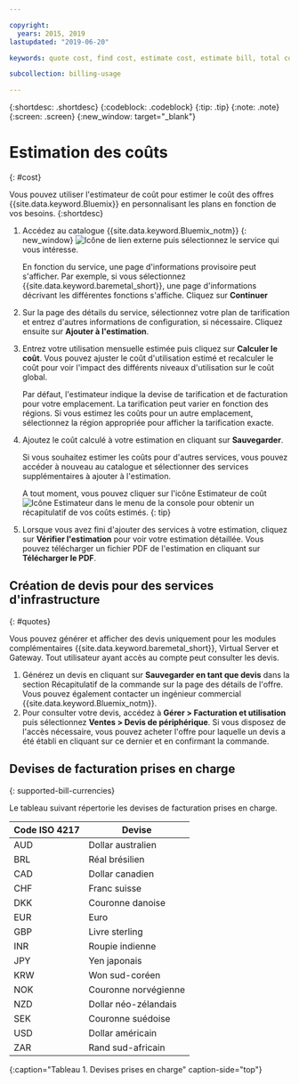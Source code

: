 ```yaml
---

copyright:
  years: 2015, 2019
lastupdated: "2019-06-20"

keywords: quote cost, find cost, estimate cost, estimate bill, total cost, service cost

subcollection: billing-usage

---
```


{:shortdesc: .shortdesc}
{:codeblock: .codeblock}
{:tip: .tip}
{:note: .note}
{:screen: .screen}
{:new_window: target="_blank"}

# Estimation des coûts
{: #cost}

Vous pouvez utiliser l'estimateur de coût pour estimer le coût des offres {{site.data.keyword.Bluemix}} en personnalisant les plans en fonction de vos besoins.
{:shortdesc}

1. Accédez au catalogue {{site.data.keyword.Bluemix_notm}} [](https://cloud.ibm.com/catalog){: new_window} ![Icône de lien externe](../icons/launch-glyph.svg "Icône de lien externe") puis sélectionnez le service qui vous intéresse.

     En fonction du service, une page d'informations provisoire peut s'afficher. Par exemple, si vous sélectionnez {{site.data.keyword.baremetal_short}}, une page d'informations décrivant les différentes fonctions s'affiche. Cliquez sur **Continuer**
1. Sur la page des détails du service, sélectionnez votre plan de tarification et entrez d'autres informations de configuration, si nécessaire. Cliquez ensuite sur **Ajouter à l'estimation**.
1. Entrez votre utilisation mensuelle estimée puis cliquez sur **Calculer le coût**. Vous pouvez ajuster le coût d'utilisation estimé et recalculer le coût pour voir l'impact des différents niveaux d'utilisation sur le coût global. 

   Par défaut, l'estimateur indique la devise de tarification et de facturation pour votre emplacement. La tarification peut varier en fonction des régions. Si vous estimez les coûts pour un autre emplacement, sélectionnez la région appropriée pour afficher la tarification exacte.
1. Ajoutez le coût calculé à votre estimation en cliquant sur **Sauvegarder**.

   Si vous souhaitez estimer les coûts pour d'autres services, vous pouvez accéder à nouveau au catalogue et sélectionner des services supplémentaires à ajouter à l'estimation.

   A tout moment, vous pouvez cliquer sur l'icône Estimateur de coût ![Icône Estimateur](../icons/Estimator.svg) dans le menu de la console pour obtenir un récapitulatif de vos coûts estimés.
   {: tip}
1. Lorsque vous avez fini d'ajouter des services à votre estimation, cliquez sur **Vérifier l'estimation** pour voir votre estimation détaillée. Vous pouvez télécharger un fichier PDF de l'estimation en cliquant sur **Télécharger le PDF**.


## Création de devis pour des services d'infrastructure
{: #quotes}

Vous pouvez générer et afficher des devis uniquement pour les modules complémentaires {{site.data.keyword.baremetal_short}}, Virtual Server et Gateway. Tout utilisateur ayant accès au compte peut consulter les devis.

  1. Générez un devis en cliquant sur **Sauvegarder en tant que devis** dans la section Récapitulatif de la commande sur la page des détails de l'offre. Vous pouvez également contacter un ingénieur commercial {{site.data.keyword.Bluemix_notm}}.
  2. Pour consulter votre devis, accédez à **Gérer > Facturation et utilisation** puis sélectionnez **Ventes > Devis de périphérique**. Si vous disposez de l'accès nécessaire, vous pouvez acheter l'offre pour laquelle un devis a été établi en cliquant sur ce dernier et en confirmant la commande.


## Devises de facturation prises en charge
{: supported-bill-currencies}

Le tableau suivant répertorie les devises de facturation prises en charge.

| Code ISO 4217 | Devise             |
|---------------|----------------------|
|AUD            | Dollar australien    |
|BRL            |	Réal brésilien       |
|CAD            |	Dollar canadien      |
|CHF            |	Franc suisse          |
|DKK            |	Couronne danoise         |
|EUR            |	Euro                 |
|GBP            |	Livre sterling       |
|INR            |	Roupie indienne         |
|JPY            |	Yen japonais         |
|KRW            |	Won sud-coréen     |
|NOK            |	Couronne norvégienne      |
|NZD            |	Dollar néo-zélandais   |
|SEK            |	Couronne suédoise        |
|USD            | Dollar américain |
|ZAR            |	Rand sud-africain   |
{:caption="Tableau 1. Devises prises en charge" caption-side="top"}
